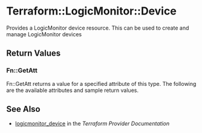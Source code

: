 # Terraform::LogicMonitor::Device

Provides a LogicMonitor device resource. This can be used to create and manage LogicMonitor devices

## Return Values

### Fn::GetAtt

Fn::GetAtt returns a value for a specified attribute of this type. The following are the available attributes and sample return values.

## See Also

* [logicmonitor_device](https://www.terraform.io/docs/providers/logicmonitor/r/device.html) in the _Terraform Provider Documentation_